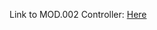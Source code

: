Link to MOD.002 Controller: [Here](https://github.com/DekaAthlos/TINF19C-ModellingWizard/wiki/MOD.002:-Controller)
